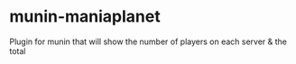 munin-maniaplanet
=================

Plugin for munin that will show the number of players on each server &amp; the total
